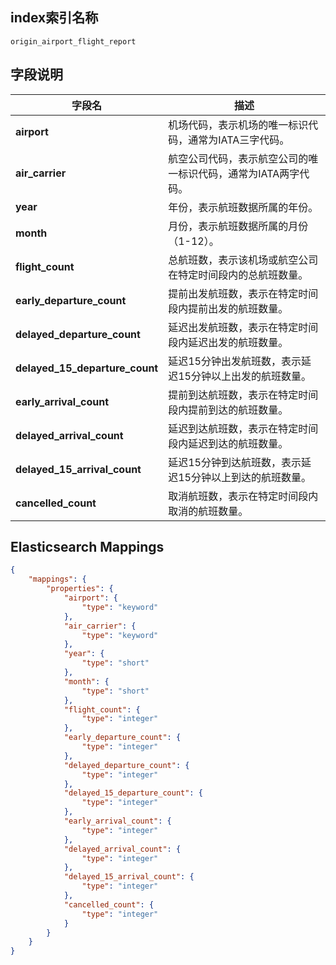 ## index索引名称

`origin_airport_flight_report`

## 字段说明

| 字段名                     | 描述                                                         |
|----------------------------|--------------------------------------------------------------|
| **airport**                 | 机场代码，表示机场的唯一标识代码，通常为IATA三字代码。        |
| **air_carrier**             | 航空公司代码，表示航空公司的唯一标识代码，通常为IATA两字代码。|
| **year**                    | 年份，表示航班数据所属的年份。                                |
| **month**                   | 月份，表示航班数据所属的月份（1-12）。                        |
| **flight_count**            | 总航班数，表示该机场或航空公司在特定时间段内的总航班数量。    |
| **early_departure_count**    | 提前出发航班数，表示在特定时间段内提前出发的航班数量。        |
| **delayed_departure_count**  | 延迟出发航班数，表示在特定时间段内延迟出发的航班数量。        |
| **delayed_15_departure_count** | 延迟15分钟出发航班数，表示延迟15分钟以上出发的航班数量。  |
| **early_arrival_count**      | 提前到达航班数，表示在特定时间段内提前到达的航班数量。        |
| **delayed_arrival_count**    | 延迟到达航班数，表示在特定时间段内延迟到达的航班数量。        |
| **delayed_15_arrival_count** | 延迟15分钟到达航班数，表示延迟15分钟以上到达的航班数量。      |
| **cancelled_count**          | 取消航班数，表示在特定时间段内取消的航班数量。                |

## Elasticsearch Mappings

```json
{
	"mappings": {
		"properties": {
			"airport": {
				"type": "keyword"
			},
			"air_carrier": {
				"type": "keyword"
			},
			"year": {
				"type": "short"
			},
			"month": {
				"type": "short"
			},
			"flight_count": {
				"type": "integer"
			},
			"early_departure_count": {
				"type": "integer"
			},
			"delayed_departure_count": {
				"type": "integer"
			},
			"delayed_15_departure_count": {
				"type": "integer"
			},
			"early_arrival_count": {
				"type": "integer"
			},
			"delayed_arrival_count": {
				"type": "integer"
			},
			"delayed_15_arrival_count": {
				"type": "integer"
			},
			"cancelled_count": {
				"type": "integer"
			}
		}
	}
}
